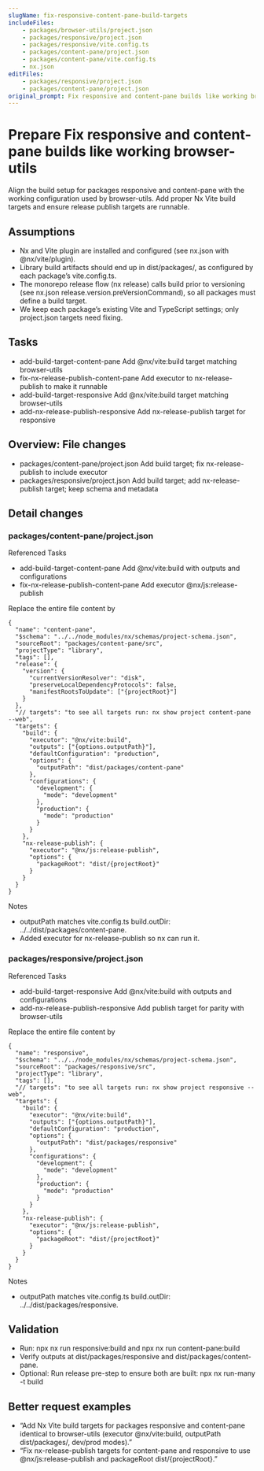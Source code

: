 ```yaml
---
slugName: fix-responsive-content-pane-build-targets
includeFiles:
    - packages/browser-utils/project.json
    - packages/responsive/project.json
    - packages/responsive/vite.config.ts
    - packages/content-pane/project.json
    - packages/content-pane/vite.config.ts
    - nx.json
editFiles:
    - packages/responsive/project.json
    - packages/content-pane/project.json
original_prompt: Fix responsive and content-pane builds like working browser-utils
---
```


# Prepare Fix responsive and content-pane builds like working browser-utils

Align the build setup for packages responsive and content-pane with the working configuration used by browser-utils. Add proper Nx Vite build targets and ensure release publish targets are runnable.

## Assumptions

- Nx and Vite plugin are installed and configured (see nx.json with @nx/vite/plugin).
- Library build artifacts should end up in dist/packages/<package-name>, as configured by each package’s vite.config.ts.
- The monorepo release flow (nx release) calls build prior to versioning (see nx.json release.version.preVersionCommand), so all packages must define a build target.
- We keep each package’s existing Vite and TypeScript settings; only project.json targets need fixing.

## Tasks

- add-build-target-content-pane Add @nx/vite:build target matching browser-utils
- fix-nx-release-publish-content-pane Add executor to nx-release-publish to make it runnable
- add-build-target-responsive Add @nx/vite:build target matching browser-utils
- add-nx-release-publish-responsive Add nx-release-publish target for responsive

## Overview: File changes

- packages/content-pane/project.json Add build target; fix nx-release-publish to include executor
- packages/responsive/project.json Add build target; add nx-release-publish target; keep schema and metadata

## Detail changes

### packages/content-pane/project.json

Referenced Tasks

- add-build-target-content-pane Add @nx/vite:build with outputs and configurations
- fix-nx-release-publish-content-pane Add executor @nx/js:release-publish

Replace the entire file content by

```
{
  "name": "content-pane",
  "$schema": "../../node_modules/nx/schemas/project-schema.json",
  "sourceRoot": "packages/content-pane/src",
  "projectType": "library",
  "tags": [],
  "release": {
    "version": {
      "currentVersionResolver": "disk",
      "preserveLocalDependencyProtocols": false,
      "manifestRootsToUpdate": ["{projectRoot}"]
    }
  },
  "// targets": "to see all targets run: nx show project content-pane --web",
  "targets": {
    "build": {
      "executor": "@nx/vite:build",
      "outputs": ["{options.outputPath}"],
      "defaultConfiguration": "production",
      "options": {
        "outputPath": "dist/packages/content-pane"
      },
      "configurations": {
        "development": {
          "mode": "development"
        },
        "production": {
          "mode": "production"
        }
      }
    },
    "nx-release-publish": {
      "executor": "@nx/js:release-publish",
      "options": {
        "packageRoot": "dist/{projectRoot}"
      }
    }
  }
}
```

Notes

- outputPath matches vite.config.ts build.outDir: ../../dist/packages/content-pane.
- Added executor for nx-release-publish so nx can run it.

### packages/responsive/project.json

Referenced Tasks

- add-build-target-responsive Add @nx/vite:build with outputs and configurations
- add-nx-release-publish-responsive Add publish target for parity with browser-utils

Replace the entire file content by

```
{
  "name": "responsive",
  "$schema": "../../node_modules/nx/schemas/project-schema.json",
  "sourceRoot": "packages/responsive/src",
  "projectType": "library",
  "tags": [],
  "// targets": "to see all targets run: nx show project responsive --web",
  "targets": {
    "build": {
      "executor": "@nx/vite:build",
      "outputs": ["{options.outputPath}"],
      "defaultConfiguration": "production",
      "options": {
        "outputPath": "dist/packages/responsive"
      },
      "configurations": {
        "development": {
          "mode": "development"
        },
        "production": {
          "mode": "production"
        }
      }
    },
    "nx-release-publish": {
      "executor": "@nx/js:release-publish",
      "options": {
        "packageRoot": "dist/{projectRoot}"
      }
    }
  }
}
```

Notes

- outputPath matches vite.config.ts build.outDir: ../../dist/packages/responsive.

## Validation

- Run: npx nx run responsive:build and npx nx run content-pane:build
- Verify outputs at dist/packages/responsive and dist/packages/content-pane.
- Optional: Run release pre-step to ensure both are built: npx nx run-many -t build

## Better request examples

- “Add Nx Vite build targets for packages responsive and content-pane identical to browser-utils (executor @nx/vite:build, outputPath dist/packages/<name>, dev/prod modes).”
- “Fix nx-release-publish targets for content-pane and responsive to use @nx/js:release-publish and packageRoot dist/{projectRoot}.”
